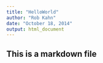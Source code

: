 ```yaml
---
title: "HelloWorld"
author: "Rob Kahn"
date: "October 18, 2014"
output: html_document
---
```


## This is a markdown file

